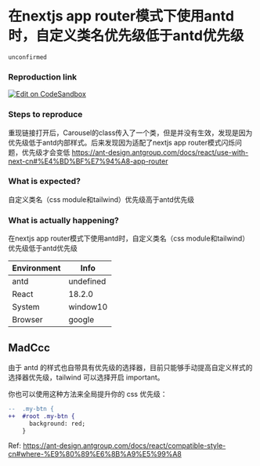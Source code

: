 # 在nextjs app router模式下使用antd时，自定义类名优先级低于antd优先级

`unconfirmed`

### Reproduction link

[![Edit on CodeSandbox](https://codesandbox.io/static/img/play-codesandbox.svg)](https://codesandbox.io/p/sandbox/goofy-stitch-v69742?file=%2Fsrc%2Fapp%2Fpage.tsx%3A10%2C3)

### Steps to reproduce

重现链接打开后，Carousel的class传入了一个类，但是并没有生效，发现是因为优先级低于antd内部样式。后来发现因为适配了nextjs app router模式闪烁问题，优先级才会变低
https://ant-design.antgroup.com/docs/react/use-with-next-cn#%E4%BD%BF%E7%94%A8-app-router

### What is expected?

自定义类名（css module和tailwind）优先级高于antd优先级

### What is actually happening?

在nextjs app router模式下使用antd时，自定义类名（css module和tailwind）优先级低于antd优先级

| Environment | Info      |
| ----------- | --------- |
| antd        | undefined |
| React       | 18.2.0    |
| System      | window10  |
| Browser     | google    |

<!-- generated by ant-design-issue-helper. DO NOT REMOVE -->

## MadCcc

由于 antd 的样式也自带具有优先级的选择器，目前只能够手动提高自定义样式的选择器优先级，tailwind 可以选择开启 important。

你也可以使用这种方法来全局提升你的 css 优先级：

```diff
--  .my-btn {
++  #root .my-btn {
      background: red;
    }
```

Ref: https://ant-design.antgroup.com/docs/react/compatible-style-cn#where-%E9%80%89%E6%8B%A9%E5%99%A8
